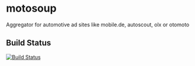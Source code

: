 # motosoup
Aggregator for automotive ad sites like mobile.de, autoscout, olx or otomoto

## Build Status
[![Build Status](https://travis-ci.org/baadamczyk/motosoup.svg?branch=master)](https://travis-ci.org/baadamczyk/motosoup)